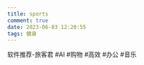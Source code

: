 ```yaml
---
title: sports
comment: true
date: 2023-06-03 12:20:55
tags: 健身
---
```

软件推荐-旅客君
 #AI #购物 #高效 #办公 #音乐